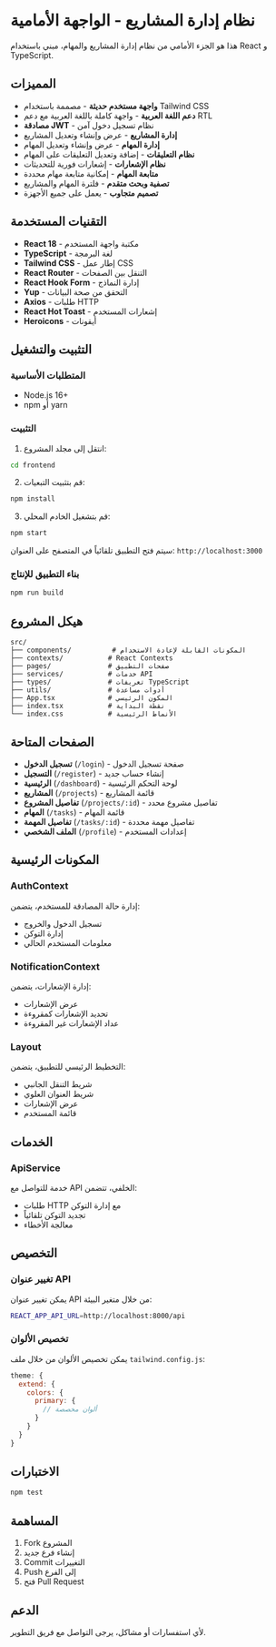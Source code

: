 # نظام إدارة المشاريع - الواجهة الأمامية

هذا هو الجزء الأمامي من نظام إدارة المشاريع والمهام، مبني باستخدام React و TypeScript.

## المميزات

- **واجهة مستخدم حديثة** - مصممة باستخدام Tailwind CSS
- **دعم اللغة العربية** - واجهة كاملة باللغة العربية مع دعم RTL
- **مصادقة JWT** - نظام تسجيل دخول آمن
- **إدارة المشاريع** - عرض وإنشاء وتعديل المشاريع
- **إدارة المهام** - عرض وإنشاء وتعديل المهام
- **نظام التعليقات** - إضافة وتعديل التعليقات على المهام
- **نظام الإشعارات** - إشعارات فورية للتحديثات
- **متابعة المهام** - إمكانية متابعة مهام محددة
- **تصفية وبحث متقدم** - فلترة المهام والمشاريع
- **تصميم متجاوب** - يعمل على جميع الأجهزة

## التقنيات المستخدمة

- **React 18** - مكتبة واجهة المستخدم
- **TypeScript** - لغة البرمجة
- **Tailwind CSS** - إطار عمل CSS
- **React Router** - التنقل بين الصفحات
- **React Hook Form** - إدارة النماذج
- **Yup** - التحقق من صحة البيانات
- **Axios** - طلبات HTTP
- **React Hot Toast** - إشعارات المستخدم
- **Heroicons** - أيقونات

## التثبيت والتشغيل

### المتطلبات الأساسية

- Node.js 16+
- npm أو yarn

### التثبيت

1. انتقل إلى مجلد المشروع:
```bash
cd frontend
```

2. قم بتثبيت التبعيات:
```bash
npm install
```

3. قم بتشغيل الخادم المحلي:
```bash
npm start
```

سيتم فتح التطبيق تلقائياً في المتصفح على العنوان: `http://localhost:3000`

### بناء التطبيق للإنتاج

```bash
npm run build
```

## هيكل المشروع

```
src/
├── components/          # المكونات القابلة لإعادة الاستخدام
├── contexts/           # React Contexts
├── pages/              # صفحات التطبيق
├── services/           # خدمات API
├── types/              # تعريفات TypeScript
├── utils/              # أدوات مساعدة
├── App.tsx             # المكون الرئيسي
├── index.tsx           # نقطة البداية
└── index.css           # الأنماط الرئيسية
```

## الصفحات المتاحة

- **تسجيل الدخول** (`/login`) - صفحة تسجيل الدخول
- **التسجيل** (`/register`) - إنشاء حساب جديد
- **الرئيسية** (`/dashboard`) - لوحة التحكم الرئيسية
- **المشاريع** (`/projects`) - قائمة المشاريع
- **تفاصيل المشروع** (`/projects/:id`) - تفاصيل مشروع محدد
- **المهام** (`/tasks`) - قائمة المهام
- **تفاصيل المهمة** (`/tasks/:id`) - تفاصيل مهمة محددة
- **الملف الشخصي** (`/profile`) - إعدادات المستخدم

## المكونات الرئيسية

### AuthContext
إدارة حالة المصادقة للمستخدم، يتضمن:
- تسجيل الدخول والخروج
- إدارة التوكن
- معلومات المستخدم الحالي

### NotificationContext
إدارة الإشعارات، يتضمن:
- عرض الإشعارات
- تحديد الإشعارات كمقروءة
- عداد الإشعارات غير المقروءة

### Layout
التخطيط الرئيسي للتطبيق، يتضمن:
- شريط التنقل الجانبي
- شريط العنوان العلوي
- عرض الإشعارات
- قائمة المستخدم

## الخدمات

### ApiService
خدمة للتواصل مع API الخلفي، تتضمن:
- طلبات HTTP مع إدارة التوكن
- تجديد التوكن تلقائياً
- معالجة الأخطاء

## التخصيص

### تغيير عنوان API
يمكن تغيير عنوان API من خلال متغير البيئة:
```bash
REACT_APP_API_URL=http://localhost:8000/api
```

### تخصيص الألوان
يمكن تخصيص الألوان من خلال ملف `tailwind.config.js`:
```javascript
theme: {
  extend: {
    colors: {
      primary: {
        // ألوان مخصصة
      }
    }
  }
}
```

## الاختبارات

```bash
npm test
```

## المساهمة

1. Fork المشروع
2. إنشاء فرع جديد
3. Commit التغييرات
4. Push إلى الفرع
5. فتح Pull Request

## الدعم

لأي استفسارات أو مشاكل، يرجى التواصل مع فريق التطوير. 